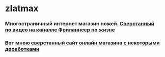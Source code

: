 # zlatmax
### Многостраничный интернет магазин ножей. [Сверстанный по видео на каналле Фриланнсер по жизне](https://www.youtube.com/live/-BfkocOApc0?feature=share)
### [Вот мною сверстанный сайт онлайн магазина с некоторыми доработками](https://serdzhius.github.io/zlatmax/ "Первая страница разводящяя для удобного перехода по страницам")

